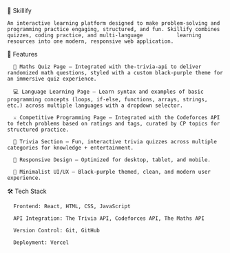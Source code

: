 🌟 Skillify

    An interactive learning platform designed to make problem-solving and programming practice engaging, structured, and fun. Skillify combines quizzes, coding practice, and multi-language           learning resources into one modern, responsive web application.

🚀 Features

      🎯 Maths Quiz Page – Integrated with the-trivia-api to deliver randomized math questions, styled with a custom black-purple theme for an immersive quiz experience.
      
      💻 Language Learning Page – Learn syntax and examples of basic programming concepts (loops, if-else, functions, arrays, strings, etc.) across multiple languages with a dropdown selector.
      
      ⚔️ Competitive Programming Page – Integrated with the Codeforces API to fetch problems based on ratings and tags, curated by CP topics for structured practice.
      
      🎲 Trivia Section – Fun, interactive trivia quizzes across multiple categories for knowledge + entertainment.
      
      📱 Responsive Design – Optimized for desktop, tablet, and mobile.
      
      🖤 Minimalist UI/UX – Black-purple themed, clean, and modern user experience.

🛠️ Tech Stack

      Frontend: React, HTML, CSS, JavaScript
      
      API Integration: The Trivia API, Codeforces API, The Maths API
      
      Version Control: Git, GitHub
      
      Deployment: Vercel
